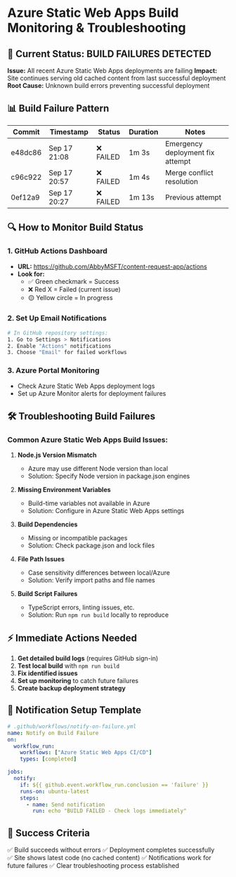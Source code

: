 # Azure Static Web Apps Build Monitoring & Troubleshooting

## 🚨 Current Status: BUILD FAILURES DETECTED

**Issue:** All recent Azure Static Web Apps deployments are failing
**Impact:** Site continues serving old cached content from last successful deployment
**Root Cause:** Unknown build errors preventing successful deployment

## 📊 Build Failure Pattern

| Commit | Timestamp | Status | Duration | Notes |
|--------|-----------|--------|----------|-------|
| e48dc86 | Sep 17 21:08 | ❌ FAILED | 1m 3s | Emergency deployment fix attempt |
| c96c922 | Sep 17 20:57 | ❌ FAILED | 1m 4s | Merge conflict resolution |
| 0ef12a9 | Sep 17 20:27 | ❌ FAILED | 1m 13s | Previous attempt |

## 🔍 How to Monitor Build Status

### 1. GitHub Actions Dashboard
- **URL:** https://github.com/AbbyMSFT/content-request-app/actions
- **Look for:** 
  - ✅ Green checkmark = Success
  - ❌ Red X = Failed (current issue)
  - 🟡 Yellow circle = In progress

### 2. Set Up Email Notifications
```bash
# In GitHub repository settings:
1. Go to Settings > Notifications
2. Enable "Actions" notifications
3. Choose "Email" for failed workflows
```

### 3. Azure Portal Monitoring
- Check Azure Static Web Apps deployment logs
- Set up Azure Monitor alerts for deployment failures

## 🛠️ Troubleshooting Build Failures

### Common Azure Static Web Apps Build Issues:

1. **Node.js Version Mismatch**
   - Azure may use different Node version than local
   - Solution: Specify Node version in package.json engines

2. **Missing Environment Variables**
   - Build-time variables not available in Azure
   - Solution: Configure in Azure Static Web Apps settings

3. **Build Dependencies**
   - Missing or incompatible packages
   - Solution: Check package.json and lock files

4. **File Path Issues**
   - Case sensitivity differences between local/Azure
   - Solution: Verify import paths and file names

5. **Build Script Failures**
   - TypeScript errors, linting issues, etc.
   - Solution: Run `npm run build` locally to reproduce

## ⚡ Immediate Actions Needed

1. **Get detailed build logs** (requires GitHub sign-in)
2. **Test local build** with `npm run build`
3. **Fix identified issues**
4. **Set up monitoring** to catch future failures
5. **Create backup deployment strategy**

## 📧 Notification Setup Template

```yaml
# .github/workflows/notify-on-failure.yml
name: Notify on Build Failure
on:
  workflow_run:
    workflows: ["Azure Static Web Apps CI/CD"]
    types: [completed]

jobs:
  notify:
    if: ${{ github.event.workflow_run.conclusion == 'failure' }}
    runs-on: ubuntu-latest
    steps:
      - name: Send notification
        run: echo "BUILD FAILED - Check logs immediately"
```

## 🎯 Success Criteria

✅ Build succeeds without errors
✅ Deployment completes successfully  
✅ Site shows latest code (no cached content)
✅ Notifications work for future failures
✅ Clear troubleshooting process established
